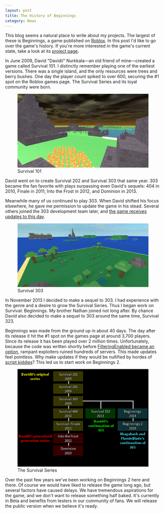 ```yaml
---
layout: post
title: The History of Beginnings
category: News
---
```


This blog seems a natural place to write about my projects. The largest of these is Beginnings, a game published on [Roblox](https://www.roblox.com/). In this post I'd like to go over the game's history. If you're more interested in the game's current state, take a look at its [project page](/projects/beginnings/).

<!--more-->

In June 2009, David "Davidii" Nurkkala—an old friend of mine—created a game called Survival 101. I distinctly remember playing one of the earliest versions. There was a single island, and the only resources were trees and berry bushes. One day the player count spiked to over 600, securing the #1 spot on the Roblox games page. The Survival Series and its loyal community were born.

<figure><img src="/public/images/history-beginnings-101.jpg"><figcaption>Survival 101</figcaption></figure>

David went on to create Survival 202 and Survival 303 that same year. 303 became the fan favorite with plays surpassing even David's sequels: 404 in 2010, Finale in 2011, Into the Frost in 2012, and Dominion in 2013.

Meanwhile many of us continued to play 303. When David shifted his focus elsewhere, he gave me permission to update the game in his stead. Several others joined the 303 development team later, and [the game receives updates to this day](https://www.roblox.com/games/480485987/Survival-303).

<figure><img src="/public/images/history-beginnings-303.png"><figcaption>Survival 303</figcaption></figure>

In November 2013 I decided to make a sequel to 303. I had experience with the genre and a desire to grow the Survival Series. Thus I began work on Survival: Beginnings. My brother Nathan joined not long after. By chance David also decided to make a sequel to 303 around the same time, Survival 323.

Beginnings was made from the ground up in about 40 days. The day after its release it hit the #1 spot on the games page at around 3,700 players. Since its release it has been played over 2 million times. Unfortunately, because the code was written shortly before [FilteringEnabled became an option](https://blog.roblox.com/2014/05/game-creation-gets-bigger-faster-and-more-lucrative-in-2014/), rampant exploiters ruined hundreds of servers. This made updates feel pointless. Why make updates if they would be nullified by hordes of [script kiddies](https://en.wikipedia.org/wiki/Script_kiddie)? This led us to start work on Beginnings 2.

<figure><img src="/public/images/history-beginnings-series.png"><figcaption>The Survival Series</figcaption></figure>

Over the past few years we've been working on Beginnings 2 here and there. Of course we would have liked to release the game long ago, but several factors have caused delays. We have tremendous aspirations for the game, and we don't want to release something half baked. It's currently in Beta and benefits from testers in our community of fans. We will release the public version when we believe it's ready.